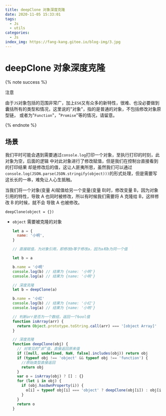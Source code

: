```yaml
---
title: deepClone 对象深度克隆
date: 2020-11-05 15:33:01
tags:
  - Js
  - utils
categories:
  - Js
index_img: https://fang-kang.gitee.io/blog-img/3.jpg
---
```


# deepClone 对象深度克隆

{% note success %}

注意

由于`JS`对象包括的范围非常广，加上`ES6`又有众多的新特性，很难、也没必要做到囊括所有的类型和情况，这里说的"对象"，指的是普通的对象，不包括修改对象原型链， 或者为"`Function`"，"`Promise`"等的情况，请留意。

{% endnote %}

<!-- more -->

## 场景

我们平时可能会遇到需要通过`console.log`打印一个对象，至执行打印的时刻，此对象为空，后面的逻辑
中对此对象进行了修改赋值，但是我们在控制台直接看到的打印结果 却是修改后的值，这让人匪夷所思，虽然我们可以通过
`console.log(JSON.parse(JSON.stringify(object)))`的形式处理，但是需要写这长长的一串，难免让人心生抵触。

当我们将一个对象(变量 A)赋值给另一个变量(变量 B)时，修改变量 B，因为对象引用的特性，导致 A 也同时被修改，所以有时候我们需要将 A 克隆给 B，这样修改 B 的时候，就不会 导致 A 也被修改。

`deepClone(object = {})`

- `object` <Object> 需要被克隆的对象

```javascript
let a = {
  name: '小明',
}

// 直接赋值，为对象引用，即修改b等于修改a，因为a和b为同一个值

let b = a

b.name = '小明'
console.log(b) // 结果为 {name: '小明'}
console.log(a) // 结果为 {name: '小明'}

// 深度克隆
let b = deepClone(a)

b.name = '小红'
console.log(b) // 结果为 {name: '小红'}
console.log(a) // 结果为 {name: '小明'}
```

```javascript
// 判断arr是否为一个数组，返回一个bool值
function isArray(arr) {
  return Object.prototype.toString.call(arr) === '[object Array]'
}

// 深度克隆
function deepClone(obj) {
  // 对常见的“非”值，直接返回原来值
  if ([null, undefined, NaN, false].includes(obj)) return obj
  if (typeof obj !== 'object' && typeof obj !== 'function') {
    //原始类型直接返回
    return obj
  }
  var o = isArray(obj) ? [] : {}
  for (let i in obj) {
    if (obj.hasOwnProperty(i)) {
      o[i] = typeof obj[i] === 'object' ? deepClone(obj[i]) : obj[i]
    }
  }
  return o
}
```
